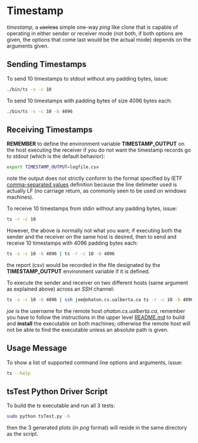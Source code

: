 # Timestamp
*timestamp*, a ~~useless~~ simple one-way *ping* like clone that is capable of
operating in either sender or receiver mode (not both, if both options are
given, the options that come last would be the actual mode) depends on the
arguments given.

## Sending Timestamps
To send 10 timestamps to stdout without any padding bytes, issue:
```bash
./bin/ts -s -c 10
```
To send 10 timestamps with padding bytes of size 4096 bytes each:
```bash
./bin/ts -s -c 10 -b 4096
```

## Receiving Timestamps
**REMEMBER** to define the environment variable **TIMESTAMP_OUTPUT** on the
host executing the receiver if you do not want the timestamp records go
to stdout (which is the default behavior):
```bash
export TIMESTAMP_OUTPUT=logfile.csv
```
note the output does not strictly conform to the format specified by IETF
[comma-separated values](https://tools.ietf.org/html/rfc4180.html) definition
because the line delimeter used is actually LF (no carriage return, as
commonly seen to be used on windows machines).

To receive 10 timestamps from stdin without any padding bytes, issue:
```bash
ts -r -c 10
```
However, the above is normally not what you want; if executing both the sender
and the receiver on the same host is desired, then to send and receive 10
timestamps with 4096 padding bytes each:
```bash
ts -s -c 10 -b 4096 | ts -r -c 10 -b 4096
```
the report (csv) would be recorded in the file designated by the
**TIMESTAMP_OUTPUT** environment variable if it is defined.

To execute the sender and receiver on two different hosts (same argument as
explained above) across an *SSH* channel:
```bash
ts -s -c 10 -b 4096 | ssh joe@ohaton.cs.ualberta.ca ts -r -c 10 -b 4096
```
*joe* is the username for the remote host *ohaton.cs.ualberta.ca*, remember you
have to follow the instructions in the upper level [README.md](../README.md)
to build and **install** the executable on both machines; otherwise the remote
host will not be able to find the executable unless an absolute path is given.

## Usage Message
To show a list of supported command line options and arguments, issue:
```bash
ts --help
```

## tsTest Python Driver Script
To build the *ts* executable and run all 3 tests:
```bash
sudo python tsTest.py -b
```
then the 3 generated plots (in *png* format) will reside in the same directory
as the script.
